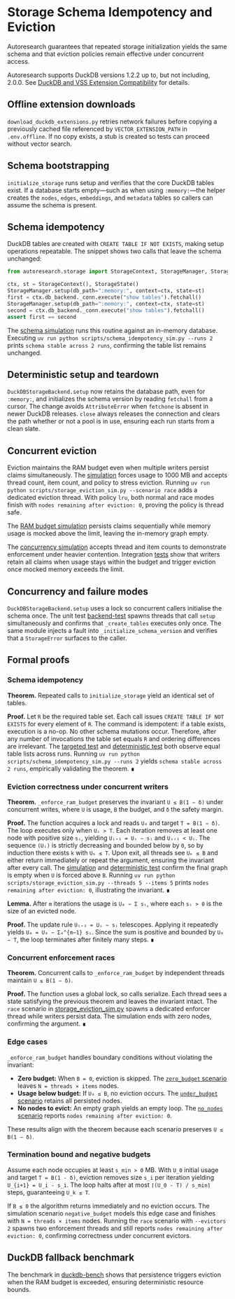 # Storage Schema Idempotency and Eviction

Autoresearch guarantees that repeated storage initialization yields the same
schema and that eviction policies remain effective under concurrent access.

Autoresearch supports DuckDB versions 1.2.2 up to, but not including, 2.0.0.
See [DuckDB and VSS Extension Compatibility](../duckdb_compatibility.md) for
details.

## Offline extension downloads

`download_duckdb_extensions.py` retries network failures before copying a
previously cached file referenced by `VECTOR_EXTENSION_PATH` in `.env.offline`.
If no copy exists, a stub is created so tests can proceed without vector
search.

## Schema bootstrapping

`initialize_storage` runs setup and verifies that the core DuckDB tables
exist. If a database starts empty—such as when using `:memory:`—the helper
creates the `nodes`, `edges`, `embeddings`, and `metadata` tables so callers
can assume the schema is present.

## Schema idempotency

DuckDB tables are created with `CREATE TABLE IF NOT EXISTS`, making setup
operations repeatable. The snippet shows two calls that leave the schema
unchanged:

```python
from autoresearch.storage import StorageContext, StorageManager, StorageState

ctx, st = StorageContext(), StorageState()
StorageManager.setup(db_path=":memory:", context=ctx, state=st)
first = ctx.db_backend._conn.execute("show tables").fetchall()
StorageManager.setup(db_path=":memory:", context=ctx, state=st)
second = ctx.db_backend._conn.execute("show tables").fetchall()
assert first == second
```

The [schema simulation][schema-sim] runs this routine against an in-memory
database. Executing
`uv run python scripts/schema_idempotency_sim.py --runs 2` prints
`schema stable across 2 runs`, confirming the table list remains unchanged.

## Deterministic setup and teardown

`DuckDBStorageBackend.setup` now retains the database path, even for
`:memory:`, and initializes the schema version by reading `fetchall` from a
cursor. The change avoids `AttributeError` when `fetchone` is absent in newer
DuckDB releases. `close` always releases the connection and clears the path
whether or not a pool is in use, ensuring each run starts from a clean slate.

## Concurrent eviction

Eviction maintains the RAM budget even when multiple writers persist claims
simultaneously. The [simulation][evict-sim] forces usage to 1000 MB and
accepts thread count, item count, and policy to stress eviction. Running
`uv run python scripts/storage_eviction_sim.py --scenario race` adds a
dedicated eviction thread. With policy `lru`, both normal and race modes finish
with `nodes remaining after eviction: 0`, proving the policy is thread safe.

The [RAM budget simulation][ram-sim] persists claims sequentially while
memory usage is mocked above the limit, leaving the in-memory graph empty.

The [concurrency simulation][concurrency-sim] accepts thread and item counts to
demonstrate enforcement under heavier contention. Integration
[tests][concurrency-test] show that writers retain all claims when usage stays
within the budget and trigger eviction once mocked memory exceeds the limit.

## Concurrency and failure modes

`DuckDBStorageBackend.setup` uses a lock so concurrent callers
initialise the schema once. The unit test [backend-test] spawns
threads that call `setup` simultaneously and confirms that
`_create_tables` executes only once. The same module injects a fault
into `_initialize_schema_version` and verifies that a
`StorageError` surfaces to the caller.

## Formal proofs

### Schema idempotency

**Theorem.** Repeated calls to `initialize_storage` yield an identical set of
tables.

**Proof.** Let `R` be the required table set. Each call issues
`CREATE TABLE IF NOT EXISTS` for every element of `R`. The command is
idempotent: if a table exists, execution is a no-op. No other schema mutations
occur. Therefore, after any number of invocations the table set equals `R` and
ordering differences are irrelevant. The
[targeted test][schema-test] and [deterministic test][evict-test] both observe
equal table lists across runs. Running
`uv run python scripts/schema_idempotency_sim.py --runs 2` yields
`schema stable across 2 runs`, empirically validating the theorem. ∎

### Eviction correctness under concurrent writers

**Theorem.** `_enforce_ram_budget` preserves the invariant
`U ≤ B(1 − δ)` under concurrent writes, where `U` is usage,
`B` the budget, and `δ` the safety margin.

**Proof.** The function acquires a lock and reads `U₀` and target
`T = B(1 − δ)`. The loop executes only when `Uᵢ > T`. Each iteration
removes at least one node with positive size `sᵢ`, yielding
`Uᵢ₊₁ = Uᵢ − sᵢ` and `Uᵢ₊₁ < Uᵢ`. The sequence `(Uᵢ)` is
strictly decreasing and bounded below by `0`, so by induction there
exists `k` with `Uₖ ≤ T`. Upon exit, all threads see `Uₖ ≤ B` and
either return immediately or repeat the argument, ensuring the
invariant after every call. The [simulation][evict-sim] and
[deterministic test][evict-test] confirm the final graph is empty when `U` is
forced above `B`. Running
`uv run python scripts/storage_eviction_sim.py --threads 5 --items 5` prints
`nodes remaining after eviction: 0`, illustrating the invariant. ∎

**Lemma.** After `m` iterations the usage is `U₀ − Σ sᵢ`, where each `sᵢ > 0`
is the size of an evicted node.

**Proof.** The update rule `Uᵢ₊₁ = Uᵢ − sᵢ` telescopes. Applying it
repeatedly yields `Uₘ = U₀ − Σ₀^{m−1} sᵢ`. Since the sum is positive and
bounded by `U₀ − T`, the loop terminates after finitely many steps. ∎

### Concurrent enforcement races

**Theorem.** Concurrent calls to `_enforce_ram_budget` by independent threads
maintain `U ≤ B(1 − δ)`.

**Proof.** The function uses a global lock, so calls serialize. Each thread
sees a state satisfying the previous theorem and leaves the invariant intact.
The `race` scenario in [storage_eviction_sim.py][evict-sim] spawns a
dedicated enforcer thread while writers persist data. The simulation ends
with zero nodes, confirming the argument. ∎

### Edge cases

`_enforce_ram_budget` handles boundary conditions without violating the
invariant:

- **Zero budget:** When `B = 0`, eviction is skipped. The
  [`zero_budget` scenario][evict-sim] leaves `N = threads × items` nodes.
- **Usage below budget:** If `U₀ ≤ B`, no eviction occurs. The
  [`under_budget` scenario][evict-sim] retains all persisted nodes.
- **No nodes to evict:** An empty graph yields an empty loop. The
  [`no_nodes` scenario][evict-sim] reports `nodes remaining after eviction: 0`.

These results align with the theorem because each scenario preserves
`U ≤ B(1 − δ)`.

### Termination bound and negative budgets

Assume each node occupies at least ``s_min > 0`` MB. With ``U_0`` initial
usage and target ``T = B(1 - δ)``, eviction removes size ``s_i`` per
iteration yielding ``U_{i+1} = U_i - s_i``. The loop halts after at most
``⌈(U_0 - T) / s_min⌉`` steps, guaranteeing ``U_k ≤ T``.

If ``B ≤ 0`` the algorithm returns immediately and no eviction occurs. The
simulation scenario ``negative_budget`` models this edge case and finishes with
``N = threads × items`` nodes. Running the ``race`` scenario with
``--evictors 2`` spawns two enforcement threads and still reports
``nodes remaining after eviction: 0``, confirming correctness under concurrent
evictors.

## DuckDB fallback benchmark

The benchmark in [duckdb-bench] shows that persistence triggers eviction when
the RAM budget is exceeded, ensuring deterministic resource bounds.

[evict-sim]: ../../scripts/storage_eviction_sim.py
[concurrency-sim]: ../../scripts/storage_concurrency_sim.py
[duckdb-bench]: ../../tests/integration/test_storage_duckdb_fallback.py
[schema-test]: ../../tests/targeted/test_storage_eviction.py
[evict-test]: ../../tests/targeted/test_storage_eviction.py
[concurrency-test]: ../../tests/integration/test_storage_concurrency.py

[schema-sim]: ../../scripts/schema_idempotency_sim.py
[ram-sim]: ../../scripts/ram_budget_enforcement_sim.py
[backend-test]: ../../tests/unit/test_duckdb_storage_backend_concurrency.py
